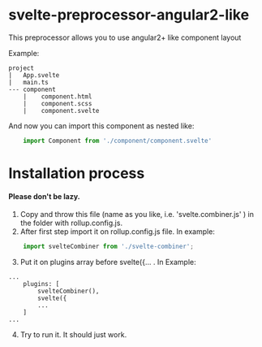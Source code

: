 # svelte-preprocessor-angular2-like
This preprocessor allows you to use angular2+ like component layout

Example:
```
project
|   App.svelte
|   main.ts
--- component
    |    component.html
    |    component.scss
    |    component.svelte
```
And now you can import this component as nested like:
```ts
    import Component from './component/component.svelte'
```

# Installation process
#### Please don't be lazy. 
 1. Copy and throw this file (name as you like, i.e. 'svelte.combiner.js' ) in the folder with rollup.config.js.
 2. After first step import it on rollup.config.js file. In example:
```js
    import svelteCombiner from './svelte-combiner';
```
 3. Put it on plugins array before svelte({... . In Example:
```svelte
...
    plugins: [
        svelteCombiner(), 
		svelte({
		...
    ]
...
```
4. Try to run it. It should just work.